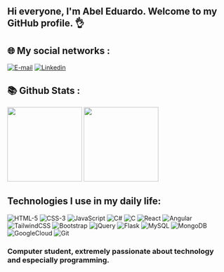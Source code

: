 ## Hi everyone, I'm Abel Eduardo. Welcome to my GitHub profile. 👌

## 🌐 My social networks :
<a href="mailto:abelmpendanieduardo34@gmail.com"> <img src="https://img.shields.io/badge/Gmail-D14836?style=for-the-badge&logo=gmail&logoColor=white" alt="E-mail" /></a>
<a href="www.linkedin.com/in/abel-eduardo-a74006261"> <img src="https://img.shields.io/badge/Linkedin-1d38ad?style=for-the-badge&logo=linkedin&logoColor=white" alt="Linkedin" /></a>

## 📚 Github Stats :
<div>
    <img height="170em" src="https://github-readme-stats.vercel.app/api?username=AbelMpendaniEduardo&show_icons=true&theme=blue-green"/>
    <img height="170em" src="https://github-readme-stats.vercel.app/api/top-langs/?username=AbelMpendaniEduardo&show_icons=true&theme=blue-green"/>
</div>

## Technologies I use in my daily life:

![HTML-5](https://img.shields.io/badge/HTML5-E34F26?style=for-the-badge&logo=html5&logoColor=white)
![CSS-3](https://img.shields.io/badge/CSS3-1572B6?style=for-the-badge&logo=css3&logoColor=white)
![JavaScript](https://img.shields.io/badge/JavaScript-F7DF1E?style=for-the-badge&logo=javascript&logoColor=black)
![C#](https://img.shields.io/badge/C%23-239120?style=for-the-badge&logo=c-sharp&logoColor=white)
![C](https://img.shields.io/badge/C-00599C?style=for-the-badge&logo=c&logoColor=white)
![React](https://img.shields.io/badge/React-20232A?style=for-the-badge&logo=react&logoColor=61DAFB")
![Angular](https://img.shields.io/badge/Angular-DD0031?style=for-the-badge&logo=angular&logoColor=white")
![TailwindCSS](https://img.shields.io/badge/Tailwind_CSS-38B2AC?style=for-the-badge&logo=tailwind-css&logoColor=white")
![Bootstrap](https://img.shields.io/badge/Bootstrap-563D7C?style=for-the-badge&logo=bootstrap&logoColor=white")
![jQuery](https://img.shields.io/badge/jQuery-0769AD?style=for-the-badge&logo=jquery&logoColor=white")
![Flask](https://img.shields.io/badge/Flask-000000?style=for-the-badge&logo=flask&logoColor=white")
![MySQL](https://img.shields.io/badge/MySQL-00000F?style=for-the-badge&logo=mysql&logoColor=white")
![MongoDB](https://img.shields.io/badge/MongoDB-4EA94B?style=for-the-badge&logo=mongodb&logoColor=white")
![GoogleCloud](https://img.shields.io/badge/Google_Cloud-4285F4?style=for-the-badge&logo=google-cloud&logoColor=white")
![Git](https://img.shields.io/badge/Git-E34F26?style=for-the-badge&logo=git&logoColor=white")

### Computer student, extremely passionate about technology and especially programming.

